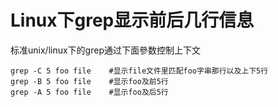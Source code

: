 # Linux下grep显示前后几行信息
标准unix/linux下的grep通过下面參数控制上下文

```
grep -C 5 foo file    #显示file文件里匹配foo字串那行以及上下5行
grep -B 5 foo file    #显示foo及前5行
grep -A 5 foo file    #显示foo及后5行
```
